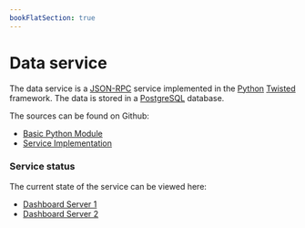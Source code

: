 ```yaml
---
bookFlatSection: true
---
```


# Data service

The data service is a [JSON-RPC](http://www.jsonrpc.org/) service implemented in
the [Python](https://www.python.org/) [Twisted](https://twistedmatrix.com/) framework. The data is stored in
a [PostgreSQL](https://www.postgresql.org/) database.

The sources can be found on Github:

- [Basic Python Module](https://github.com/wuan/bo-python)
- [Service Implementation](https://github.com/wuan/bo-server)

### Service status

The current state of the service can be viewed here:
- [Dashboard Server 1](https://metrics.tryb.de/d/iPC94Iznk/bo-webservice)
- [Dashboard Server 2](https://raijin.tryb.de/d/iPC94Iznk/bo-webservice) 